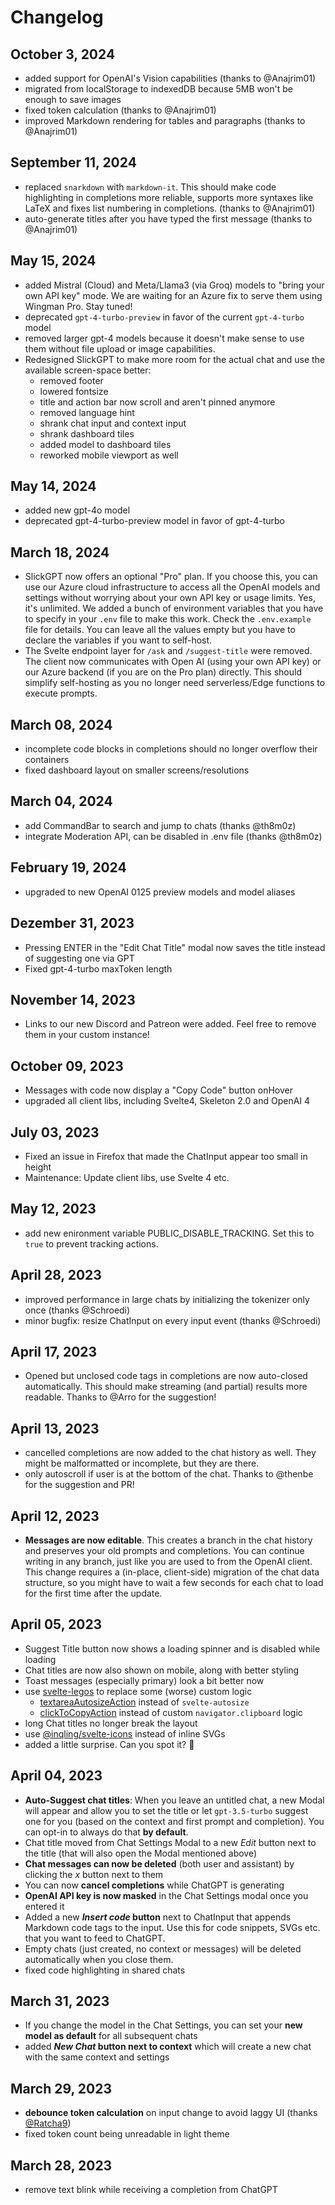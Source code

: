 # Changelog

## October 3, 2024

- added support for OpenAI's Vision capabilities (thanks to @Anajrim01)
- migrated from localStorage to indexedDB because 5MB won't be enough to save images
- fixed token calculation (thanks to @Anajrim01)
- improved Markdown rendering for tables and paragraphs (thanks to @Anajrim01)

## September 11, 2024

- replaced `snarkdown` with `markdown-it`. This should make code highlighting in completions more reliable, supports more syntaxes like LaTeX and fixes list numbering in completions. (thanks to @Anajrim01)
- auto-generate titles after you have typed the first message (thanks to @Anajrim01)

## May 15, 2024

- added Mistral (Cloud) and Meta/Llama3 (via Groq) models to "bring your own API key" mode. We are waiting for an Azure fix to serve them using Wingman Pro. Stay tuned!
- deprecated `gpt-4-turbo-preview` in favor of the current `gpt-4-turbo` model
- removed larger gpt-4 models because it doesn't make sense to use them without file upload or image capabilities.
- Redesigned SlickGPT to make more room for the actual chat and use the available screen-space better:
  - removed footer
  - lowered fontsize
  - title and action bar now scroll and aren't pinned anymore
  - removed language hint
  - shrank chat input and context input
  - shrank dashboard tiles
  - added model to dashboard tiles
  - reworked mobile viewport as well

## May 14, 2024

- added new gpt-4o model
- deprecated gpt-4-turbo-preview model in favor of gpt-4-turbo

## March 18, 2024

- SlickGPT now offers an optional "Pro" plan. If you choose this, you can use our Azure cloud infrastructure to access all the OpenAI models and settings without worrying about your own API key or usage limits. Yes, it's unlimited. We added a bunch of environment variables that you have to specify in your `.env` file to make this work. Check the `.env.example` file for details. You can leave all the values empty but you have to declare the variables if you want to self-host.
- The Svelte endpoint layer for `/ask` and `/suggest-title` were removed. The client now communicates with Open AI (using your own API key) or our Azure backend (if you are on the Pro plan) directly. This should simplify self-hosting as you no longer need serverless/Edge functions to execute prompts.

## March 08, 2024

- incomplete code blocks in completions should no longer overflow their containers
- fixed dashboard layout on smaller screens/resolutions

## March 04, 2024

- add CommandBar to search and jump to chats (thanks @th8m0z)
- integrate Moderation API, can be disabled in .env file (thanks @th8m0z)

## February 19, 2024

- upgraded to new OpenAI 0125 preview models and model aliases

## Dezember 31, 2023

- Pressing ENTER in the "Edit Chat Title" modal now saves the title instead of suggesting one via GPT
- Fixed gpt-4-turbo maxToken length

## November 14, 2023

- Links to our new Discord and Patreon were added. Feel free to remove them in your custom instance!

## October 09, 2023

- Messages with code now display a "Copy Code" button onHover
- upgraded all client libs, including Svelte4, Skeleton 2.0 and OpenAI 4

## July 03, 2023

- Fixed an issue in Firefox that made the ChatInput appear too small in height
- Maintenance: Update client libs, use Svelte 4 etc.

## May 12, 2023

- add new enironment variable PUBLIC_DISABLE_TRACKING. Set this to `true` to prevent tracking actions.

## April 28, 2023

- improved performance in large chats by initializing the tokenizer only once (thanks @Schroedi)
- minor bugfix: resize ChatInput on every input event (thanks @Schroedi)

## April 17, 2023

- Opened but unclosed code tags in completions are now auto-closed automatically. This should make streaming (and partial) results more readable. Thanks to @Arro for the suggestion!

## April 13, 2023

- cancelled completions are now added to the chat history as well. They might be malformatted or incomplete, but they are there.
- only autoscroll if user is at the bottom of the chat. Thanks to @thenbe for the suggestion and PR!

## April 12, 2023

- **Messages are now editable**. This creates a branch in the chat history and preserves your old prompts and completions. You can continue writing in any branch, just like you are used to from the OpenAI client. This change requires a (in-place, client-side) migration of the chat data structure, so you might have to wait a few seconds for each chat to load for the first time after the update.

## April 05, 2023

- Suggest Title button now shows a loading spinner and is disabled while loading
- Chat titles are now also shown on mobile, along with better styling
- Toast messages (especially primary) look a bit better now
- use [svelte-legos](https://sveltelegos.com/) to replace some (worse) custom logic
  - [textareaAutosizeAction](https://sveltelegos.com/guides/actions/textareaAutosizeAction/) instead of `svelte-autosize`
  - [clickToCopyAction](https://sveltelegos.com/guides/actions/clickToCopyAction/) instead of custom `navigator.clipboard` logic
- long Chat titles no longer break the layout
- use [@inqling/svelte-icons](https://github.com/Inqling/svelte-icons) instead of inline SVGs
- added a little surprise. Can you spot it? 👀

## April 04, 2023

- **Auto-Suggest chat titles**: When you leave an untitled chat, a new Modal will appear and allow you to set the title or let `gpt-3.5-turbo` suggest one for you (based on the context and first prompt and completion). You can opt-in to always do that **by default**.
- Chat title moved from Chat Settings Modal to a new _Edit_ button next to the title (that will also open the Modal mentioned above)
- **Chat messages can now be deleted** (both user and assistant) by clicking the _x_ button next to them
- You can now **cancel completions** while ChatGPT is generating
- **OpenAI API key is now masked** in the Chat Settings modal once you entered it
- Added a new **_Insert code_ button** next to ChatInput that appends Markdown code tags to the input. Use this for code snippets, SVGs etc. that you want to feed to ChatGPT.
- Empty chats (just created, no context or messages) will be deleted automatically when you close them.
- fixed code highlighting in shared chats

## March 31, 2023

- If you change the model in the Chat Settings, you can set your **new model as default** for all subsequent chats
- added **_New Chat_ button next to context** which will create a new chat with the same context and settings

## March 29, 2023

- **debounce token calculation** on input change to avoid laggy UI (thanks [@Ratcha9](https://github.com/Ratcha9))
- fixed token count being unreadable in light theme

## March 28, 2023

- remove text blink while receiving a completion from ChatGPT
